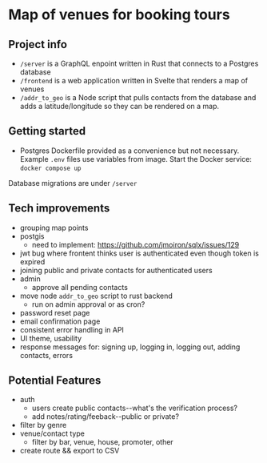 # Map of venues for booking tours

## Project info
- `/server` is a GraphQL enpoint written in Rust that connects to a Postgres database
- `/frontend` is a web application written in Svelte that renders a map of venues
- `/addr_to_geo` is a Node script that pulls contacts from the database and adds a latitude/longitude so they can be rendered on a map.

## Getting started
- Postgres Dockerfile provided as a convenience but not necessary. Example `.env` files use variables from image. Start the Docker service: `docker compose up`

Database migrations are under `/server`

## Tech improvements
- grouping map points
- postgis
    - need to implement: https://github.com/jmoiron/sqlx/issues/129 
- jwt bug where frontent thinks user is authenticated even though token is expired
- joining public and private contacts for authenticated users
- admin
    - approve all pending contacts
- move node `addr_to_geo` script to rust backend
    - run on admin approval or as cron?
- password reset page
- email confirmation page
- consistent error handling in API
- UI theme, usability
- response messages for: signing up, logging in, logging out, adding contacts, errors

## Potential Features
- auth
    - users create public contacts--what's the verification process?
    - add notes/rating/feeback--public or private?
- filter by genre
- venue/contact type
    - filter by bar, venue, house, promoter, other
- create route && export to CSV